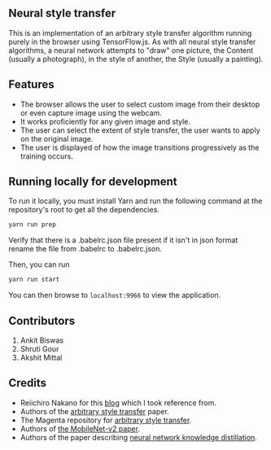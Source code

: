 ## Neural style transfer
This is an implementation of an arbitrary style transfer algorithm
running purely in the browser using TensorFlow.js. As with all neural 
style transfer algorithms, a neural network attempts to "draw" one 
picture, the Content (usually a photograph), in the style of another, 
the Style (usually a painting). 

## Features
* The browser allows the user to select custom image from their
desktop or even capture image using the webcam.
* It works proficiently for any given image and style.
* The user can select the extent of style transfer, the user wants
to apply on the original image.
* The user is displayed of how the image transitions progressively
as the training occurs.

## Running locally for development

To run it locally, you must install Yarn and run the following command at the repository's root to get all the dependencies.

```bash
yarn run prep
```

Verify that there is a .babelrc.json file present if it isn't in json format rename the file from .babelrc to .babelrc.json.

Then, you can run

```bash
yarn run start
```

You can then browse to `localhost:9966` to view the application.

## Contributors
1. Ankit Biswas
2. Shruti Gour
3. Akshit Mittal

## Credits
* Reiichiro Nakano for this [blog](https://magenta.tensorflow.org/blog/2018/12/20/style-transfer-js/) which I took reference from.
* Authors of the [arbitrary style transfer](https://arxiv.org/abs/1705.06830) paper.
* The Magenta repository for [arbitrary style transfer](https://github.com/tensorflow/magenta/tree/master/magenta/models/arbitrary_image_stylization).
* Authors of [the MobileNet-v2 paper](https://arxiv.org/abs/1801.04381).
* Authors of the paper describing [neural network knowledge distillation](https://arxiv.org/abs/1503.02531).

  


